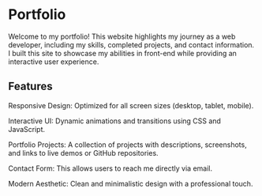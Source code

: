 # Portfolio
Welcome to my portfolio! This website highlights my journey as a web developer, including my skills, completed projects, and contact information. I built this site to showcase my abilities in front-end while providing an interactive user experience.

## Features
Responsive Design: Optimized for all screen sizes (desktop, tablet, mobile).

Interactive UI: Dynamic animations and transitions using CSS and JavaScript.

Portfolio Projects: A collection of projects with descriptions, screenshots, and links to live demos or GitHub repositories.

Contact Form: This allows users to reach me directly via email.

Modern Aesthetic: Clean and minimalistic design with a professional touch.
